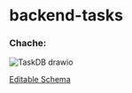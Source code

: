 # backend-tasks

### Chache:
![TaskDB drawio](https://i.postimg.cc/3NZS8HSw/Unbenanntes-Diagramm-drawio-1.png)

[Editable Schema](https://viewer.diagrams.net/?tags=%7B%7D&highlight=0000ff&edit=_blank&layers=1&nav=1#R7VjLctowFP0az7SLZPzAQJdgkrQladOQpGthX2wNsuSRRYB8fa9sGUNsWjLNY0FmWFhHV697zhGSLC9IVxeSZMmViIBZrh2tLG9kua7TcV1L%2F%2BxoXSI9v1MCsaSRCaqBCX0EA9oGXdAI8p1AJQRTNNsFQ8E5hGoHI1KK5W7YTLDdUTMSQwOYhIQ10d80UkmJ9t1ejX8FGifVyE73S1mTkirYrCRPSCSWW5B3ZnmBFEKVX%2BkqAKaTV%2BWlbHe%2Bp3YzMQlcHdLgHs7HYnV1fzLopPlj7zb69SM9Mew8ELYwC74l%2BdxMWK2rLORLmjLCsTScCa4mpsbGcphQFl2StVjoWeSKhPOqNEyEpI8YTxhWOQhgtVSGZLere6OMBYIJiQAXxQB1o4nuzAwjIcdm19VqnSfQFVntBF6SXFUTFIyRLKfTYsq6YUpkTPlQKCVSE9RMpsnvA0gFqy3IJPcCRApKrjHE1HqOYd4o3e0Y4pe1bpwvBku2NOPafaNXo9V403dNJ34YRp%2FBrtdg13K7TDMzBuy9G6ti6fZdDoUbB%2Fj9DRPwlH7MgCrYk2IOT%2BhqYZAwGnMsMpjpZjqFFB01MLASme4sIyHl8WURM%2BrUyI3JjIYEtp2xwjUJjSLgmmChiCLTjQAzQbkqMucP8YcJDuxT3%2FJx4gGWnbqMPx0uVSA4roXQgmtAqSwhV60q%2BKtp%2Fi2NSgrdA5XQ%2FX8hhAN7HNw93Ey6hN9cez%2FjM3J%2B4jeEcK8%2F85LyT99zwT8fOesNNg8Vwl7WffftWG%2BdXqd1c%2BckhZL3iZKY%2BSPn%2FeXd3uu%2Fs9udBu%2F4jwySL9IU5Mcu%2F1p%2Bd%2BzOOxu%2BOjRvMY8LjxjlxvEjouDIeX95vzveoQe91zJ88xQ%2FEhXlQ7wtAeFHzvoruN1%2Fw0Ndu9vb9vlc3WWRdvnG74qmH55%2Fcc%2F33%2FBw1%2Br55uFuDHqfL0nnU8Lnp1gISJiAzpueKpQvIHjtwwktZlOy0Pkf7FNHotL64v48oYSYb33WaEglRdL1MMNlQhVMUCB6zKUkWSGEBY8gMjLYfmnYdxtvubPvv6Dbuxd0p9fctzfvTtsc%2BvazOcRi%2FbJT1G29j3lnfwA%3D)
